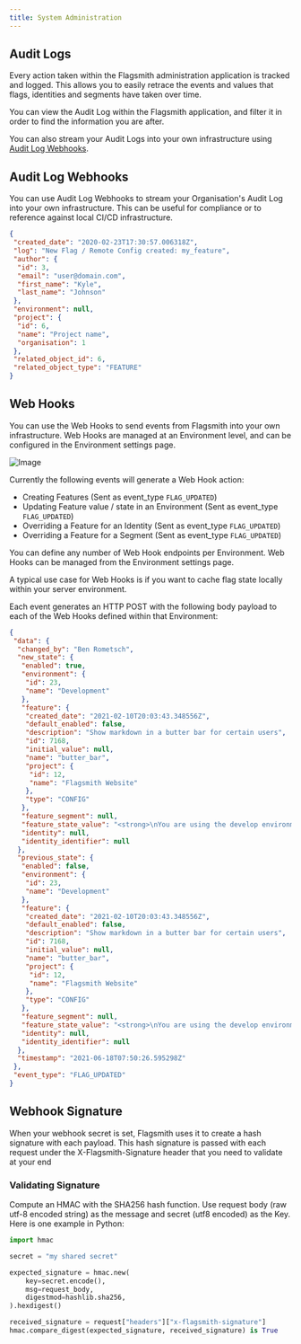 ```yaml
---
title: System Administration
---
```


## Audit Logs

Every action taken within the Flagsmith administration application is tracked and logged. This allows you to easily
retrace the events and values that flags, identities and segments have taken over time.

You can view the Audit Log within the Flagsmith application, and filter it in order to find the information you are
after.

You can also stream your Audit Logs into your own infrastructure using [Audit Log Webhooks](#audit-log-webhooks).

## Audit Log Webhooks

You can use Audit Log Webhooks to stream your Organisation's Audit Log into your own infrastructure. This can be useful
for compliance or to reference against local CI/CD infrastructure.

```json
{
 "created_date": "2020-02-23T17:30:57.006318Z",
 "log": "New Flag / Remote Config created: my_feature",
 "author": {
  "id": 3,
  "email": "user@domain.com",
  "first_name": "Kyle",
  "last_name": "Johnson"
 },
 "environment": null,
 "project": {
  "id": 6,
  "name": "Project name",
  "organisation": 1
 },
 "related_object_id": 6,
 "related_object_type": "FEATURE"
}
```

## Web Hooks

You can use the Web Hooks to send events from Flagsmith into your own infrastructure. Web Hooks are managed at an
Environment level, and can be configured in the Environment settings page.

![Image](/img/add-webhook.png)

Currently the following events will generate a Web Hook action:

- Creating Features (Sent as event_type `FLAG_UPDATED`)
- Updating Feature value / state in an Environment (Sent as event_type `FLAG_UPDATED`)
- Overriding a Feature for an Identity (Sent as event_type `FLAG_UPDATED`)
- Overriding a Feature for a Segment (Sent as event_type `FLAG_UPDATED`)

You can define any number of Web Hook endpoints per Environment. Web Hooks can be managed from the Environment settings
page.

A typical use case for Web Hooks is if you want to cache flag state locally within your server environment.

Each event generates an HTTP POST with the following body payload to each of the Web Hooks defined within that
Environment:

```json
{
 "data": {
  "changed_by": "Ben Rometsch",
  "new_state": {
   "enabled": true,
   "environment": {
    "id": 23,
    "name": "Development"
   },
   "feature": {
    "created_date": "2021-02-10T20:03:43.348556Z",
    "default_enabled": false,
    "description": "Show markdown in a butter bar for certain users",
    "id": 7168,
    "initial_value": null,
    "name": "butter_bar",
    "project": {
     "id": 12,
     "name": "Flagsmith Website"
    },
    "type": "CONFIG"
   },
   "feature_segment": null,
   "feature_state_value": "<strong>\nYou are using the develop environment.\n</strong>",
   "identity": null,
   "identity_identifier": null
  },
  "previous_state": {
   "enabled": false,
   "environment": {
    "id": 23,
    "name": "Development"
   },
   "feature": {
    "created_date": "2021-02-10T20:03:43.348556Z",
    "default_enabled": false,
    "description": "Show markdown in a butter bar for certain users",
    "id": 7168,
    "initial_value": null,
    "name": "butter_bar",
    "project": {
     "id": 12,
     "name": "Flagsmith Website"
    },
    "type": "CONFIG"
   },
   "feature_segment": null,
   "feature_state_value": "<strong>\nYou are using the develop environment.\n</strong>",
   "identity": null,
   "identity_identifier": null
  },
  "timestamp": "2021-06-18T07:50:26.595298Z"
 },
 "event_type": "FLAG_UPDATED"
}
```

## Webhook Signature

When your webhook secret is set, Flagsmith uses it to create a hash signature with each payload. This hash signature is
passed with each request under the X-Flagsmith-Signature header that you need to validate at your end

### Validating Signature

Compute an HMAC with the SHA256 hash function. Use request body (raw utf-8 encoded string) as the message and secret
(utf8 encoded) as the Key. Here is one example in Python:

```python
import hmac

secret = "my shared secret"

expected_signature = hmac.new(
    key=secret.encode(),
    msg=request_body,
    digestmod=hashlib.sha256,
).hexdigest()

received_signature = request["headers"]["x-flagsmith-signature"]
hmac.compare_digest(expected_signature, received_signature) is True
```
